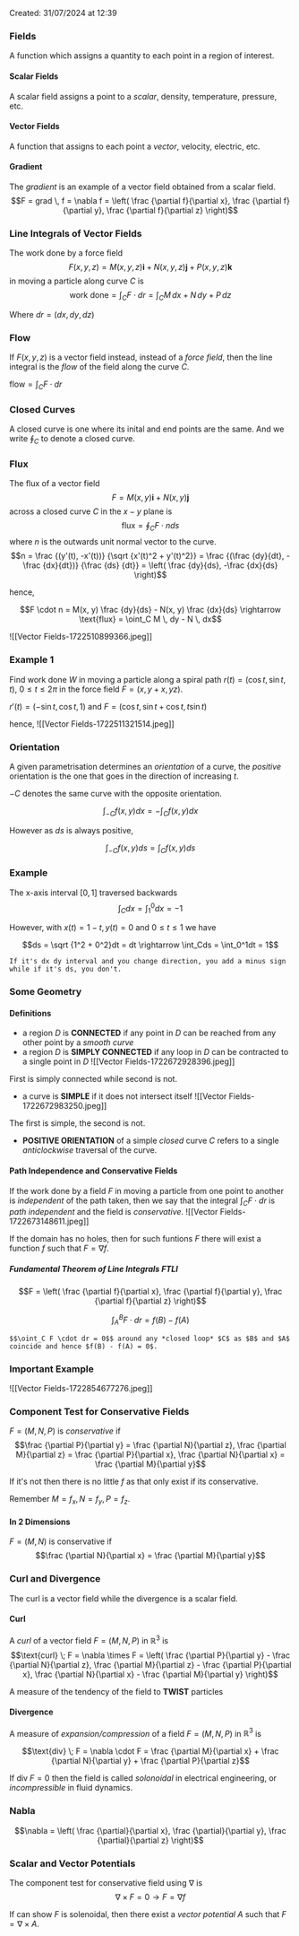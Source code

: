 Created: 31/07/2024 at 12:39

### Fields
A function which assigns a quantity to each point in a region of interest.

#### Scalar Fields
A scalar field assigns a point to a *scalar*, density, temperature, pressure, etc.

#### Vector Fields
A function that assigns to each point a *vector*, velocity, electric, etc.

#### Gradient
The *gradient* is an example of a vector field obtained from a scalar field.
$$F = grad \, f = \nabla f = \left( \frac {\partial f}{\partial x}, \frac {\partial f}{\partial y}, \frac {\partial f}{\partial z} \right)$$

### Line Integrals of Vector Fields
The work done by a force field
$$F(x, y, z) =  M(x, y, z) \mathbf{i} + N(x, y, z) \mathbf{j} + P(x, y, z) \mathbf{k}$$ in moving a particle along curve $C$ is
$$\text{work done} = \int_C F \cdot dr = \int_C M \, dx + N \, dy + P \, dz$$

Where $dr = (dx, dy, dz)$

### Flow
If $F(x, y, z)$ is a vector field instead, instead of a *force field*, then the line integral is the *flow* of the field along the curve $C$.

$\text{flow} = \int_C F \cdot dr$

### Closed Curves
A closed curve is one where its inital and end points are the same. And we write $\oint_C$ to denote a closed curve.

### Flux
The flux of a vector field
$$F = M (x, y) \mathbf{i} + N (x, y) \mathbf{j}$$
across a closed curve $C$ in the $x-y$ plane is
$$\text{flux} = \oint_C F \cdot n ds$$
where $n$ is the outwards unit normal vector to the curve.
$$n = \frac {(y'(t), -x'(t))} {\sqrt {x'(t)^2 + y'(t)^2}} = \frac {(\frac {dy}{dt}, -\frac {dx}{dt})} {\frac {ds} {dt}} = \left( \frac {dy}{ds}, -\frac {dx}{ds} \right)$$

hence,

$$F \cdot n = M(x, y) \frac {dy}{ds} - N(x, y) \frac {dx}{ds} \rightarrow \text{flux} = \oint_C M \, dy - N \, dx$$

![[Vector Fields-1722510899366.jpeg]]

### Example 1
Find work done $W$ in moving a particle along a spiral path $r(t) = (\cos t, \sin t, t)$, $0 \leq t \leq 2\pi$ in the force field $F = (x, y + x, yz)$.

$r'(t) = (-\sin t, \cos t, 1)$ and $F = (\cos t, \sin t + \cos t, t \sin t)$

hence,
![[Vector Fields-1722511321514.jpeg]]

### Orientation
A given parametrisation determines an *orientation* of a curve, the *positive* orientation is the one that goes in the direction of increasing $t$.

$-C$ denotes the same curve with the opposite orientation.

$$\int_{-C} f(x, y)dx = -\int_C f(x, y)dx$$

However as $ds$ is always positive,

$$\int_{-C} f(x, y)ds = \int_C f(x, y)ds$$

### Example
The x-axis interval $[0, 1]$ traversed backwards
$$\int_Cdx = \int_1^0dx = -1$$

However, with $x(t) = 1 - t, y(t) = 0$ and $0 \leq t \leq 1$ we have

$$ds = \sqrt {1^2 + 0^2}dt = dt \rightarrow \int_Cds = \int_0^1dt = 1$$

```ad-warning
If it's dx dy interval and you change direction, you add a minus sign while if it's ds, you don't.
```


### Some Geometry
#### Definitions
- a region $D$ is **CONNECTED** if any point in $D$ can be reached from any other point by a *smooth curve*
- a region $D$ is **SIMPLY CONNECTED** if any loop in $D$ can be contracted to a single point in $D$
![[Vector Fields-1722672928396.jpeg]]

First is simply connected while second is not.

- a curve is **SIMPLE** if it does not intersect itself
![[Vector Fields-1722672983250.jpeg]]

The first is simple, the second is not.

- **POSITIVE ORIENTATION** of a simple *closed* curve $C$ refers to a single *anticlockwise* traversal of the curve.

#### Path Independence and Conservative Fields
If the work done by a field $F$ in moving a particle from one point to another is *independent* of the path taken, then we say that the integral $\int_C F \cdot dr$ is *path independent* and the field is *conservative*.
![[Vector Fields-1722673148611.jpeg]]

If the domain has no holes, then for such funtions $F$ there will exist a function $f$ such that $F = \nabla f$.

##### Fundamental Theorem of Line Integrals FTLI

$$F = \left( \frac {\partial f}{\partial x}, \frac {\partial f}{\partial y}, \frac {\partial f}{\partial z} \right)$$

$$ \int_A^B F \cdot dr = f(B) - f(A)$$

```ad-note
$$\oint_C F \cdot dr = 0$$ around any *closed loop* $C$ as $B$ and $A$ coincide and hence $f(B) - f(A) = 0$.
```

### Important Example
![[Vector Fields-1722854677276.jpeg]]

### Component Test for Conservative Fields
$F = (M, N, P)$ is *conservative* if
$$\frac {\partial P}{\partial y} = \frac {\partial N}{\partial z}, \frac {\partial M}{\partial z} = \frac {\partial P}{\partial x}, \frac {\partial N}{\partial x} = \frac {\partial M}{\partial y}$$

If it's not then there is no little $f$ as that only exist if its conservative.

Remember $M = f_x, N = f_y, P = f_z$.

#### In 2 Dimensions
$F = (M, N)$ is conservative if
$$\frac {\partial N}{\partial x} = \frac {\partial M}{\partial y}$$

### Curl and Divergence
The curl is a vector field while the divergence is a scalar field.

#### Curl
A *curl* of a vector field $F = (M, N, P)$ in $\mathbb{R}^3$ is
$$\text{curl} \; F = \nabla \times F = \left( \frac {\partial P}{\partial y} - \frac {\partial N}{\partial z}, \frac {\partial M}{\partial z} - \frac {\partial P}{\partial x}, \frac {\partial N}{\partial x} - \frac {\partial M}{\partial y} \right)$$

A measure of the tendency of the field to **TWIST** particles

#### Divergence
A measure of *expansion/compression* of a field $F = (M, N, P)$ in $\mathbb{R}^3$ is

$$\text{div} \; F = \nabla \cdot F = \frac {\partial M}{\partial x} + \frac {\partial N}{\partial y} + \frac {\partial P}{\partial z}$$

If $\text{div} \; F = 0$ then the field is called *solonoidal* in electrical engineering, or *incompressible* in fluid dynamics.

### Nabla
$$\nabla = \left( \frac {\partial}{\partial x}, \frac {\partial}{\partial y}, \frac {\partial}{\partial z} \right)$$

### Scalar and Vector Potentials
The component test for conservative field using $\nabla$ is
$$\nabla \times F = 0 \rightarrow F = \nabla f$$

If can show $F$ is solenoidal, then there exist a *vector potential* $A$ such that $F = \nabla \times A$.
